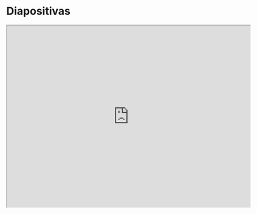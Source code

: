 # Diapositivas

<iframe src="https://drive.google.com/file/d/1-BHEoMQQhRReVLMQjDQMnaKOJt-ENF2o/preview" width="640" height="480" allow="autoplay"></iframe>
